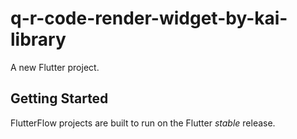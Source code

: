 # q-r-code-render-widget-by-kai-library

A new Flutter project.

## Getting Started

FlutterFlow projects are built to run on the Flutter _stable_ release.

